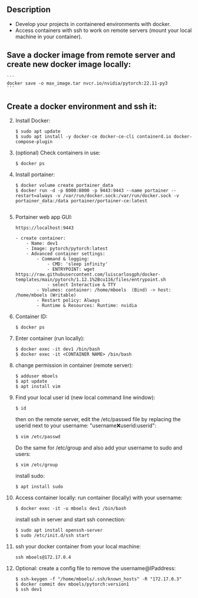 Description
-----------

- Develop your projects in containered environments with docker. 
- Access containers with ssh to work on remote servers (mount your local machine in your container).




Save a docker image from remote server and create new docker image locally:
---------------------------------------------------------------------------
	```
	docker save -o max_image.tar nvcr.io/nvidia/pytorch:22.11-py3
	```



Create a docker environment and ssh it:
---------------------------------------
   
    
2. Install Docker:
    ```
    $ sudo apt update
    $ sudo apt install -y docker-ce docker-ce-cli containerd.io docker-compose-plugin
    ```

2. (optional) Check containers in use:
	```
	$ docker ps
	```

3. Install portainer:
	```
	$ docker volume create portainer_data
	$ docker run -d -p 8000:8000 -p 9443:9443 --name portainer --restart=always -v /var/run/docker.sock:/var/run/docker.sock -v portainer_data:/data portainer/portainer-ce:latest


4. Portainer web app GUI:
	```
	https://localhost:9443
	```
	
	```
	- create container:
		- Name: dev1
		- Image: pytorch/pytorch:latest
		- Advanced container settings:
			- Command & logging:
				- CMD: 'sleep infinity'
				- ENTRYPOINT: wget https://raw.githubusercontent.com/luiscarlosgph/docker-templates/main/pytorch/1.12.1%2Bcu116/files/entrypoint.sh
				- select Interactive & TTY
			- Volumes: container: /home/mboels  (Bind) -> host: /home/mboels (Writable)
			- Restart policy: Always
			- Runtime & Resources: Runtime: nvidia
	```
	

6. Container ID:
	```
	$ docker ps
	```
			

4. Enter container (run locally):
	```
	$ docker exec -it dev1 /bin/bash
	$ docker exec -it <CONTAINER NAME> /bin/bash
	```

7. change permission in container (remote server):
	```
	$ adduser mboels
	$ apt update
	$ apt install vim
	```
5. Find your local user id (new local command line window):
	```
	$ id
	```
	then on the remote server, edit the /etc/passwd file by replacing the userid next to your username: "username:x:userid:userid":
	```
	$ vim /etc/passwd
	```
	Do the same for /etc/group and also add your username to sudo and users:
	```
	$ vim /etc/group
	```
	install sudo:
	```
	$ apt install sudo
	```


6. Access container locally:
	run container (locally) with your username:
	```
	$ docker exec -it -u mboels dev1 /bin/bash
	```
	install ssh in server and start ssh connection:
	```
	$ sudo apt install openssh-server
	$ sudo /etc/init.d/ssh start
	```

7. ssh your docker container from your local machine:
	```
	ssh mboels@172.17.0.4
	```

8. Optional: create a config file to remove the username@IPaddress:

	```
	$ ssh-keygen -f "/home/mboels/.ssh/known_hosts" -R "172.17.0.3"
	$ docker commit dev mboels/pytorch:version1
	$ ssh dev1
	```

